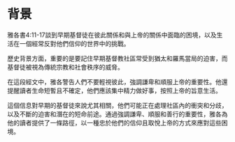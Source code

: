 # 背景

雅各書4:11-17談到早期基督徒在彼此關係和與上帝的關係中面臨的困境，以及生活在一個經常反對他們信仰的世界中的挑戰。

歷史背景方面，重要的是要記住早期基督教社區常受到猶太和羅馬當局的迫害，而基督徒被視為傳統宗教和社會秩序的威脅。

在這段經文中，雅各警告人們不要輕視彼此，強調謙卑和順服上帝的重要性。他還提醒讀者生命短暫且不確定，他們應該集中精力做好事，按照上帝的旨意生活。

這個信息對早期的基督徒來說尤其相關，他們可能正在處理社區內的衝突和分歧，以及不斷的迫害和潛在的短命前途。通過強調謙卑、順服和善行的重要性，雅各為他的讀者提供了一條路徑，以一種忠於他們的信仰且取悅上帝的方式來應對這些困境。